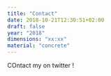```yaml
---
title: "Contact"
date: 2018-10-21T12:30:51+02:00
draft: false
year: "2018"
dimensions: "xx:xx"
material: "concrete"
---
```


COntact my on twitter ! 